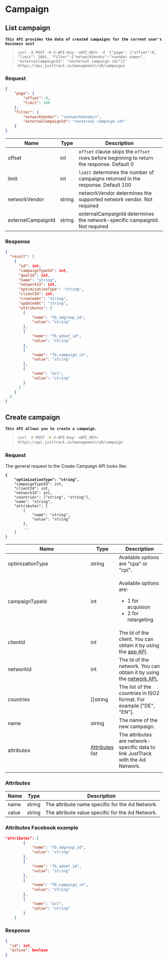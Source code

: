# Campaign

## List campaign

<pre><code><strong>This API provides the data of created campaigns for the current user's business unit
</strong></code></pre>

> ```
> curl -X POST -H X-API-Key: <API_KEY> -d '{"page": {"offset":0, "limit": 100}, "filter":{"networkVendor":"<vendor name>", "externalCampaignId": "<external campaign id>"}}'
> https://api.justtrack.io/management/v0/campaigns
> ```

### Request

```json
{
    "page": {
        "offset": 0,
        "limit": 100
    },
    "filter": {
        "networkVendor": "<networkVendor>",
        "externalCampaignId": "<external campaign id>"
    }
}
```

| Name               | Type   | Description                                                                                |
| ------------------ | ------ | ------------------------------------------------------------------------------------------ |
| offset             | int    | `offset` clause skips the `offset` rows before beginning to return the response. Default 0 |
| limit              | int    | `limit` determines the number of campaigns returned in the response. Default 100           |
| networkVendor      | string | networkVendor determines the supported network vendor. Not required                        |
| externalCampaignId | string | externalCampaignId determines the network-specific campaignId. Not required                |

### Response

```json
{
  "result": [
    {
      "id": int,
      "campaignTypeId": int,
      "goalId": int,
      "name": "string",
      "networkId": int,
      "optimizationType": "string",
      "clientId": int,
      "createdAt": "string",
      "updatedAt": "string",
      "attributes": [
        {
            "name": "fb_adgroup_id",
            "value": "string"
        },
        {
            "name": "fb_adset_id",
            "value": "string"
        },
        {
            "name": "fb_campaign_id",
            "value": "string"
        },
        {
            "name": "act",
            "value": "string"
        }
      ]
    }
  ]
}
```

## Create campaign

<pre class="language-markdown"><code class="lang-markdown"><strong>This API allows you to create a campaign. 
</strong></code></pre>

> ```bash
> curl -X POST -H X-API-Key: <API_KEY> 
> https://api.justtrack.io/management/v0/campaign
> ```

### Request

The general request to the Create Campaign API looks like:

<pre class="language-json"><code class="lang-json"><strong>{
</strong><strong>    "optimizationType": "string",
</strong>    "campaignTypeId": int,
    "clientId": int,
    "networkId": int,
    "countries": ["string", "string"],
    "name": "string",
    "attributes": [
        {
            "name": "string",
            "value": "string"
        },
        ...
    ]
}
</code></pre>

<table><thead><tr><th width="249.33333333333331">Name</th><th>Type</th><th>Description</th></tr></thead><tbody><tr><td>optimizationType</td><td>string</td><td>Available options are "cpa" or "cpi".</td></tr><tr><td>campaignTypeId</td><td>int</td><td><p>Available options are:</p><ul><li>1 for acquision</li><li>2 for retargeting</li></ul></td></tr><tr><td>clientId</td><td>int</td><td>The Id of the client. You can obtain it by using the <a href="app.md">app API</a>.</td></tr><tr><td>networkId</td><td>int</td><td>The Id of the network. You can obtain it by using the <a href="network.md">network API.</a></td></tr><tr><td>countries</td><td>[]string</td><td>The list of the countries in ISO2 format. For example ["DE", "EN"].</td></tr><tr><td>name</td><td>string</td><td>The name of the new campaign.</td></tr><tr><td>attributes</td><td><a href="campaign.md#attributes">Attributes</a> list</td><td>The attributes are network-specific data to link JustTrack with the Ad Network.</td></tr><tr><td></td><td></td><td></td></tr></tbody></table>

### Attributes

| Name  | Type   | Description                                      |
| ----- | ------ | ------------------------------------------------ |
| name  | string | The attribute name specific for the Ad Network.  |
| value | string | The attribute value specific for the Ad Network. |

### Attributes Facebook example

```json
"attributes": [
        {
            "name": "fb_adgroup_id",
            "value": "string"
        },
        {
            "name": "fb_adset_id",
            "value": "string"
        },
        {
            "name": "fb_campaign_id",
            "value": "string"
        },
        {
            "name": "act",
            "value": "string"
        }
    ]
```

### Response

```json
{
  "id": int,
  "active": boolean
}
```

##
